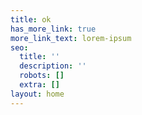 ```yaml
---
title: ok
has_more_link: true
more_link_text: lorem-ipsum
seo:
  title: ''
  description: ''
  robots: []
  extra: []
layout: home
---
```

